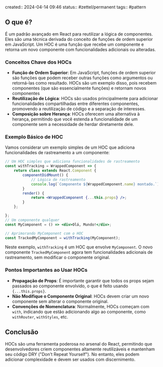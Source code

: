 created:: 2024-04-14 09:46
status:: #zettel/permanent 
tags:: #pattern 
## O que é?
É um padrão avançado em React para reutilizar a lógica de componentes. Eles são uma técnica derivada do conceito de funções de ordem superior em JavaScript. Um HOC é uma função que recebe um componente e retorna um novo componente com funcionalidades adicionais ou alteradas.
### Conceitos Chave dos HOCs
- **Função de Ordem Superior**: Em JavaScript, funções de ordem superior são funções que podem receber outras funções como argumentos ou retorná-las como resultado. HOCs são um exemplo disso, pois recebem componentes (que são essencialmente funções) e retornam novos componentes
- **Reutilização de Lógica**: HOCs são usados principalmente para adicionar funcionalidades compartilhadas entre diferentes componentes, promovendo a reutilização de código e a separação de interesses.
- **Composição sobre Herança**: HOCs oferecem uma alternativa à herança, permitindo que você estenda a funcionalidade de um componente sem a necessidade de herdar diretamente dele.
### Exemplo Básico de HOC
Vamos considerar um exemplo simples de um HOC que adiciona funcionalidades de rastreamento a um componente:

```jsx
// Um HOC simples que adiciona funcionalidades de rastreamento
const withTracking = WrappedComponent => {
	return class extends React.Component {
		componentDidMount() {
			// Lógica de rastreamento
			console.log(`Componente ${WrappedComponent.name} montado.`);
		}
		render() {
			return <WrappedComponent {...this.props} />;
		}
	};

};
// Um componente qualquer
const MyComponent = () => <div>Olá, Mundo!</div>;

// Aprimorando MyComponent com o HOC
const TrackedMyComponent = withTracking(MyComponent);
```

Neste exemplo, `withTracking` é um HOC que envolve `MyComponent`. O novo componente `TrackedMyComponent` agora tem funcionalidades adicionais de rastreamento, sem modificar o componente original.
### Pontos Importantes ao Usar HOCs
- **Propagação de Props**: É importante garantir que todos os props sejam passados ao componente envolvido, o que é feito usando `{...this.props}`.
- **Não Modifique o Componente Original**: HOCs devem criar um novo componente sem alterar o componente original.
- **Convenções de Nomenclatura**: Normalmente, HOCs começam com `with`, indicando que estão adicionando algo ao componente, como `withRouter`, `withStyles`, etc.

## Conclusão
HOCs são uma ferramenta poderosa no arsenal do React, permitindo que desenvolvedores criem componentes altamente reutilizáveis e mantenham seu código DRY ("Don't Repeat Yourself"). No entanto, eles podem adicionar complexidade e devem ser usados com discernimento.